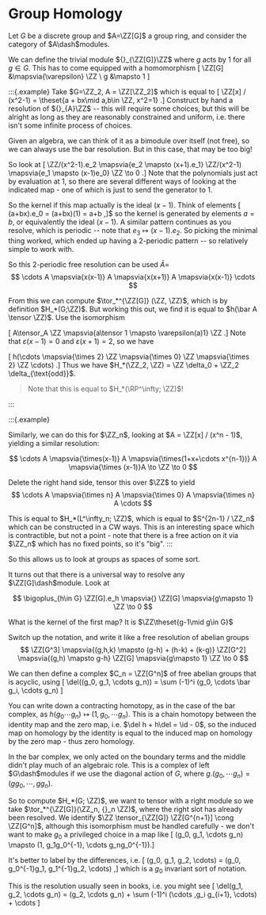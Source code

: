 # Group Homology 

Let $G$ be a discrete group and $A=\ZZ[G]$ a group ring, and consider the category of $A\dash$modules.

We can define the trivial module ${}_{\ZZ[G]}\ZZ$ where $g$ acts by 1 for all $g\in G$. This has to come equipped with a homomorphism 
\[
\ZZ[G] &\mapsvia{\varepsilon} \ZZ \\
g &\mapsto 1
\]

:::{.example}
Take $G=\ZZ_2, A = \ZZ[\ZZ_2]$ which is equal to 
\[
\ZZ[x] / (x^2-1) = \theset{a + bx\mid a,b\in \ZZ, x^2=1}
.\]
Construct by hand a resolution of ${}_{A}\ZZ$ -- this will require some choices, but this will be alright as long as they are reasonably constrained and uniform, i.e. there isn't some infinite process of choices.

Given an algebra, we can think of it as a bimodule over itself (not free), so we can always use the bar resolution. But in this case, that may be too big!

So look at 
\[
\ZZ/(x^2-1).e_2 \mapsvia{e_2 \mapsto (x+1).e_1} \ZZ/(x^2-1) \mapsvia{e_1 \mapsto (x-1)e_0} \ZZ \to 0
.\]
Note that the polynomials just act by evaluation at 1, so there are several different ways of looking at the indicated map - one of which is just to send the generator to 1.

So the kernel if this map actually is the ideal $(x-1)$. Think of elements 
\[ 
(a+bx).e_0 = (a+bx)(1) = a+b
,\]$ 
so the kernel is generated by elements $a=b$, or equivalently the ideal $(x-1)$. 
A similar pattern continues as you resolve, which is periodic -- note that $e_3 \mapsto (x-1).e_2$. 
So picking the minimal thing worked, which ended up having a 2-periodic pattern -- so relatively simple to work with.

So this 2-periodic free resolution can be used $\bar A=$
$$
\cdots A \mapsvia{x(x-1)} A \mapsvia{x(x+1)} A \mapsvia{x(x-1)} \cdots
$$

From this we can compute $\tor_*^{\ZZ[G]} (\ZZ, \ZZ)$, which is by definition $H_*(G;\ZZ)$. But working this out, we find it is equal to $h(\bar A \tensor \ZZ)$. Use the isomorphism 

\[
A\tensor_A \ZZ \mapsvia{a\tensor 1 \mapsto \varepsilon(a)1} \ZZ
.\] 
Note that $\varepsilon(x-1) =0$ and $\varepsilon(x+1) = 2$, so we have 

\[
h(\cdots \mapsvia{\times 2} \ZZ \mapsvia{\times 0} \ZZ \mapsvia{\times 2} \ZZ \cdots)
.\] 
Thus we have $H_*(\ZZ_2, \ZZ) = \ZZ \delta_0 + \ZZ_2 \delta_{\text{odd}}$.

> Note that this is equal to $H_*(\RP^\infty; \ZZ)$!

:::

:::{.example}


Similarly, we can do this for $\ZZ_n$, looking at $A = \ZZ[x] / (x^n - 1)$, yielding a similar resolution:

$$
\cdots A \mapsvia{\times(x-1)} A \mapsvia{\times(1+x+\cdots x^{n-1})} A \mapsvia{\times (x-1)}A \to \ZZ \to 0
$$

Delete the right hand side, tensor this over $\ZZ$ to yield
$$
\cdots A \mapsvia{\times n} A \mapsvia{\times 0} A \mapsvia{\times n} A \cdots
$$

This is equal to $H_*(L^\infty_n; \ZZ)$, which is equal to $S^{2n-1} / \ZZ_n$ which can be constructed in a CW ways. This is an interesting space which is contractible, but not a point - note that there is a free action on it via $\ZZ_n$ which has no fixed points, so it's "big".
:::

So this allows us to look at groups as spaces of some sort.

It turns out that there is a universal way to resolve any $\ZZ[G]\dash$module. Look at

$$
\bigoplus_{h\in G} \ZZ[G].e_h \mapsvia{} \ZZ[G] \mapsvia{g\mapsto 1} \ZZ \to 0
$$

What is the kernel of the first map? It is $\ZZ\theset{g-1\mid g\in G}$

Switch up the notation, and write it like a free resolution of abelian groups
$$
\ZZ[G^3] \mapsvia{(g,h,k) \mapsto (g-h) + (h-k) + (k-g)} \ZZ[G^2] \mapsvia{(g,h) \mapsto g-h} \ZZ[G] \mapsvia{g\mapsto 1} \ZZ \to 0
$$

We can then define a complex $C_n = \ZZ[G^n]$ of free abelian groups that is acyclic, using 
\[
\del((g_0, g_1, \cdots g_n)) = \sum (-1)^i (g_0, \cdots \bar g_i, \cdots g_n)
\]

You can write down a contracting homotopy, as in the case of the bar complex, as $h(g_0 \cdots g_n) \mapsto (1, g_0, \cdots g_n)$. This is a chain homotopy between the identity map and the zero map, i.e. $\del h + h\del = \id - 0$, so the induced map on homology by the identity is equal to the induced map on homology by the zero map - thus zero homology.

In the bar complex, we only acted on the boundary terms and the middle didn't play much of an algebraic role. This is a complex of left $G\dash$modules if we use the diagonal action of $G$, where $g.(g_0, \cdots g_n) = (gg_0, \cdots , gg_n)$.


So to compute $H_*(G; \ZZ)$, we want to tensor with a right module so we take $\tor_*^{\ZZ[G]}(\ZZ_n, {}_n \ZZ)$, where the right slot has already been resolved. 
We identify $\ZZ \tensor_{\ZZ[G]} \ZZ[G^{n+1}] \cong \ZZ[G^n]$, although this isomorphism must be handled carefully - we don't want to make $g_0$ a privileged choice in a map like 
\[
(g_0, g_1, \cdots g_n) \mapsto (1, g_1g_0^{-1}, \cdots g_ng_0^{-1}).\]

It's better to label by the differences, i.e. 
\[
(g_0, g_1, g_2, \cdots) = (g_0, g_0^{-1}g_1, g_1^{-1}g_2, \cdots)
,\] 
which is a $g_0$ invariant sort of notation. 

This is the resolution usually seen in books, i.e. you might see
\[
\del(g_1, g_2, \cdots g_n) = (g_2, \cdots g_n) + \sum (-1)^i (\cdots ,g_i g_{i+1}, \cdots) + \cdots
\]
